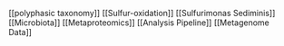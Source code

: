 [[polyphasic taxonomy]]
[[Sulfur-oxidation]]
[[Sulfurimonas Sediminis]]
[[Microbiota]]
[[Metaproteomics]]
[[Analysis Pipeline]]
[[Metagenome Data]]

